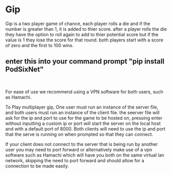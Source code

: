 <h1>Gip</h1>
Gip is a two player game of chance, each player rolls a die and if the number is greater than 1, it is added to thier score. after a player rolls the die they have the option to roll again to add to thier potential score but if the value is 1 they lose the score for that round. both players start with a score of zero and the first to 100 wins.

<br>
<h2>enter this into your command prompt "pip install PodSixNet"</h2>
<br>

For ease of use we recommend using a VPN software for both users, such as Hamachi.

To Play multiplayer gip, One user must run an instance of the server file, and both users must run an instance of the client file. the seerver file will ask for the ip and port to use for the game to be hosted on, pressing enter without inputting a custom ip or port will start the server on the local host and with a default port of 8000.
Both clients will need to use the ip and port that the serve is running on when prompted so that they can connect.

If your client does not connect to the server that is being run by another user you may need to port forward or alternatively make use of a vpn software such as Hamachi which will have you both on the same virtual lan network, skipping the need to port forward and should allow for a connection to be made easily.

